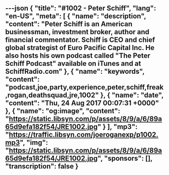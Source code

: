 ---json
{
  "title": "#1002 - Peter Schiff",
  "lang": "en-US",
  "meta": [
    {
      "name": "description",
      "content": "Peter Schiff is an American businessman, investment broker, author and financial commentator. Schiff is CEO and chief global strategist of Euro Pacific Capital Inc. He also hosts his own podcast called \"The Peter Schiff Podcast\" available on iTunes and at SchiffRadio.com"
    },
    {
      "name": "keywords",
      "content": "podcast,joe,party,experience,peter,schiff,freak,rogan,deathsquad,jre,1002"
    },
    {
      "name": "date",
      "content": "Thu, 24 Aug 2017 00:07:31 +0000"
    },
    {
      "name": "og:image",
      "content": "https://static.libsyn.com/p/assets/8/9/a/6/89a65d9efa182f54/JRE1002.jpg"
    }
  ],
  "mp3": "https://traffic.libsyn.com/joeroganexp/p1002.mp3",
  "img": "https://static.libsyn.com/p/assets/8/9/a/6/89a65d9efa182f54/JRE1002.jpg",
  "sponsors": [],
  "transcription": false
}
---
<episode-header />

<timemark seconds="0" />

<transcribe-call-to-action />

<episode-footer />